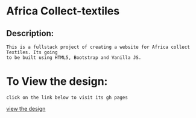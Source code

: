 # Africa Collect-textiles
## Description:
    This is a fullstack project of creating a website for Africa collect Textiles. Its going 
    to be built using HTML5, Bootstrap and Vanilla JS.
    

# To View the design:
    click on the link below to visit its gh pages
   [view the design](https://alovega.github.io/ShoppingCart/)

